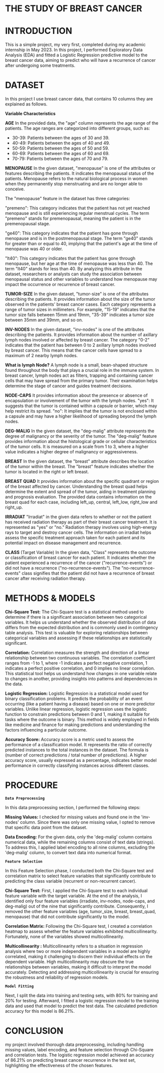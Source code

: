 # THE STUDY OF BREAST CANCER
# INTRODUCTION
This is a simple project, my very first, completed during my academic internship in May 2023. In this project, I performed Exploratory Data Analysis (EDA) and fitted a Logistic Regression predictive model to the breast cancer data, aiming to predict who will have a recurrence of cancer after undergoing some treatments.

# DATASET
In this project I use breast cancer data, that contains 10 columns they are explained as follows.

**Variable Characteristics**

**AGE**
In the provided data, the "age" column represents the age range of the patients. The age ranges are categorized into different groups, such as:
*	30-39: Patients between the ages of 30 and 39.
*	40-49: Patients between the ages of 40 and 49.
*	50-59: Patients between the ages of 50 and 59.
*	60-69: Patients between the ages of 60 and 69.
*	70-79: Patients between the ages of 70 and 79.
 

**MENOPAUSE**
In the given dataset, "menopause" is one of the attributes or features describing the patients. It indicates the menopausal status of the patients. Menopause refers to the natural biological process in women when they permanently stop menstruating and are no longer able to conceive.

The "menopause" feature in the dataset has three categories:

"premeno":
 This category indicates that the patient has not yet reached menopause and is still experiencing regular menstrual cycles. The term "premeno" stands for premenopausal, meaning the patient is in the premenopausal stage.
 
"ge40":
 This category indicates that the patient has gone through menopause and is in the postmenopausal stage. The term "ge40" stands for greater than or equal to 40, implying that the patient's age at the time of menopause was 40 or older.

"lt40": 
This category indicates that the patient has gone through menopause, but her age at the time of menopause was less than 40. The term "lt40" stands for less than 40.
By analyzing this attribute in the dataset, researchers or analysts can study the association between menopausal status and other variables to understand how menopause may impact the occurrence or recurrence of breast cancer.

**TUMOR-SIZE**
In the given dataset, "tumor-size" is one of the attributes describing the patients. It provides information about the size of the tumor observed in the patients' breast cancer cases.
Each category represents a range of tumor sizes in millimeters. For example, "15-19" indicates that the tumor size falls between 15mm and 19mm, "35-39" indicates a tumor size between 35mm and 39mm, and so on.

**INV-NODES**
In the given dataset, "inv-nodes" is one of the attributes describing the patients. It provides information about the number of axillary lymph nodes involved or affected by breast cancer.
The category "0-2" indicates that the patient has between 0 to 2 axillary lymph nodes involved by breast cancer. This means that the cancer cells have spread to a maximum of 2 nearby lymph nodes.

**What is lymph Node?**
A lymph node is a small, bean-shaped structure found throughout the body that plays a crucial role in the immune system. 
In breast cancer, lymph nodes act as filters, trapping and containing cancer cells that may have spread from the primary tumor. Their examination helps determine the stage of cancer and guides treatment decisions.

**NODE-CAPS**
It provides information about the presence or absence of encapsulation or involvement of the tumor with the lymph nodes.
"yes": It suggests that the tumor is contained within a capsule or barrier, which may help restrict its spread.
"no": It implies that the tumor is not enclosed within a capsule and may have a higher likelihood of spreading beyond the lymph nodes.

**DEG-MALIG**
In the given dataset, the "deg-malig" attribute represents the degree of malignancy or the severity of the tumor.
The "deg-malig" feature provides information about the histological grade or cellular characteristics of the tumor cells.
It is measured on a scale from 1 to 3, where a higher value indicates a higher degree of malignancy or aggressiveness.

**BREAST**
In the given dataset, the "breast" attribute describes the location of the tumor within the breast.
The "breast" feature indicates whether the tumor is located in the right or left breast.

**BREAST QUAD**
It provides information about the specific quadrant or region of the breast affected by cancer. Understanding the breast quad helps determine the extent and spread of the tumor, aiding in treatment planning and prognosis evaluation. 
The provided data contains information on the breast quad for each case, including left_up, central, left_low, right_low and right_up.

**IRRADIAT**
"Irradiat" in the given data refers to whether or not the patient has received radiation therapy as part of their breast cancer treatment. It is represented as "yes" or "no." 
Radiation therapy involves using high-energy rays to target and destroy cancer cells. The information on irradiat helps assess the specific treatment approach taken for each patient and its potential impact on disease management and recurrence.

**CLASS** (Target Variable)
In the given data, "Class" represents the outcome or classification of breast cancer for each patient. It indicates whether the patient experienced a recurrence of the cancer ("recurrence-events") or did not have a recurrence ("no-recurrence-events"). 
The "no-recurrence-events" class signifies that the patient did not have a recurrence of breast cancer after receiving radiation therapy.

# METHODS & MODELS
**Chi-Square Test:**
The Chi-Square test is a statistical method used to determine if there is a significant association between two categorical variables. It helps us understand whether the observed distribution of data differs from the expected distribution and is commonly used in contingency table analysis. This test is valuable for exploring relationships between categorical variables and assessing if these relationships are statistically significant.

**Correlation:**
Correlation measures the strength and direction of a linear relationship between two continuous variables. The correlation coefficient ranges from -1 to 1, where -1 indicates a perfect negative correlation, 1 indicates a perfect positive correlation, and 0 implies no linear correlation. This statistical tool helps us understand how changes in one variable relate to changes in another, providing insights into patterns and dependencies in the data.

**Logistic Regression:**
Logistic Regression is a statistical model used for binary classification problems. It predicts the probability of an event occurring (like a patient having a disease) based on one or more predictor variables. Unlike linear regression, logistic regression uses the logistic function to constrain predictions between 0 and 1, making it suitable for tasks where the outcome is binary. This method is widely employed in fields like medicine and finance for making predictions and understanding the factors influencing a particular outcome.

**Accuracy Score:**
Accuracy score is a metric used to assess the performance of a classification model. It represents the ratio of correctly predicted instances to the total instances in the dataset. The formula is (number of correct predictions / total number of predictions). A higher accuracy score, usually expressed as a percentage, indicates better model performance in correctly classifying instances across different classes.

# PROCEDURE
**`Data Preprocessing`**

In this data preprocessing section, I performed the following steps:

**Missing Values:** I checked for missing values and found one in the 'inv-nodes' column. Since there was only one missing value, I opted to remove that specific data point from the dataset.

**Data Encoding:** For the given data, only the 'deg-malig' column contains numerical data, while the remaining columns consist of text data (strings). To address this, I applied label encoding to all nine columns, excluding the 'deg-malig' column, to convert text data into numerical format.

**`Feature Selection`**

In this Feature Selection phase, I conducted both the Chi-Square test and correlation matrix to select feature variables that significantly contribute to predicting the class variable (recurrent or non-recurrent cancer).

**Chi-Square Test:**
First, I applied the Chi-Square test to each individual feature variable with the target variable. At the end of the analysis, I identified only four feature variables (irradiate, inv-nodes, node-caps, and deg-malig) out of the nine that significantly contribute. Consequently, I removed the other feature variables (age, tumor_size, breast, breast_quad, menopause) that did not contribute significantly to the model.

**Correlation Matrix:**
Following the Chi-Square test, I created a correlation heatmap to assess whether the feature variables exhibited multicollinearity. Fortunately, none of the variables showed multicollinearity.

**Multicollinearity :**
Multicollinearity refers to a situation in regression analysis where two or more independent variables in a model are highly correlated, making it challenging to discern their individual effects on the dependent variable. High multicollinearity may obscure the true relationships between variables, making it difficult to interpret the model accurately. Detecting and addressing multicollinearity is crucial for ensuring the robustness and reliability of regression models.

**`Model Fitting`**

Next, I split the data into training and testing sets, with 80% for training and 20% for testing. Afterward, I fitted a logistic regression model to the training data and used that model to predict the test data. The calculated prediction accuracy for this model is 86.21%.

# CONCLUSION
my project involved thorough data preprocessing, including handling missing values, label encoding, and feature selection through Chi-Square and correlation tests. The logistic regression model achieved an accuracy of 86.21% on predicting breast cancer recurrence in the test set, highlighting the effectiveness of the chosen features.
